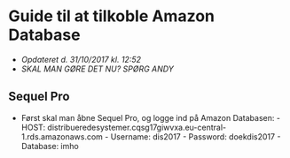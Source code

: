 # Guide til at tilkoble Amazon Database
- *Opdateret d. 31/10/2017 kl. 12:52*
- *SKAL MAN GØRE DET NU? SPØRG ANDY*

## Sequel Pro
- Først skal man åbne Sequel Pro, og logge ind på Amazon Databasen:
      - HOST: distribueredesystemer.cqsg17giwvxa.eu-central-1.rds.amazonaws.com
      - Username: dis2017
      - Password: doekdis2017
      - Database: imho









